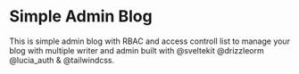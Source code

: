 # Simple Admin Blog

This is simple admin blog with RBAC and access controll list to manage your blog with multiple writer and admin
built with @sveltekit @drizzleorm @lucia_auth & @tailwindcss.
